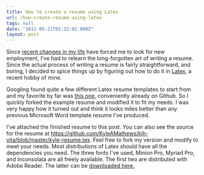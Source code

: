 ```yaml
---
title: How to create a resume using Latex
url: /how-create-resume-using-latex
tags: null
date: "2011-05-21T02:22:02.000Z"
layout: post
---
```


Since [recent changes in my life][0] have forced me to look for new employment, I've had to relearn the long-forgotten art of writing a resume. Since the actual process of writing a resume is fairly straightforward, and boring, I decided to spice things up by figuring out how to do it in [Latex][1], a recent hobby of mine.  

  

Googling found quite a few different Latex resume templates to start from and my favorite by far was [this one][2], conveniently already on Github. So I quickly forked the example resume and modified it to fit my needs. I was very happy how it turned out and think it looks miles better than any previous Microsoft Word template resume I've produced.  

  

I've attached the finished resume to this post. You can also see the source for the resume at https://github.com/KyleAMathews/kjh-vita/blob/master/kyle-resume.tex. Feel free to fork my version and modify to meet your needs. Most distributions of Latex should have all the dependencies you need. The three fonts I've used, Minion Pro, Myriad Pro, and Inconsolata are all freely available. The first two are distributed with Adobe Reader. The latter can be [downloaded here.][3]

[0]: /blog/2011/04/22/eduglu-enters-deadpool
[1]: http://en.wikipedia.org/wiki/LaTeX
[2]: http://kjhealy.github.com/kjh-vita/
[3]: http://www.levien.com/type/myfonts/inconsolata.html